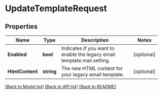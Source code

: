 # UpdateTemplateRequest

## Properties

Name | Type | Description | Notes
------------ | ------------- | ------------- | -------------
**Enabled** | **bool** | Indicates if you want to enable the legacy email template mail setting. |[optional] 
**HtmlContent** | **string** | The new HTML content for your legacy email template. |[optional] 

[[Back to Model list]](../README.md#documentation-for-models) [[Back to API list]](../README.md#documentation-for-api-endpoints) [[Back to README]](../README.md)


